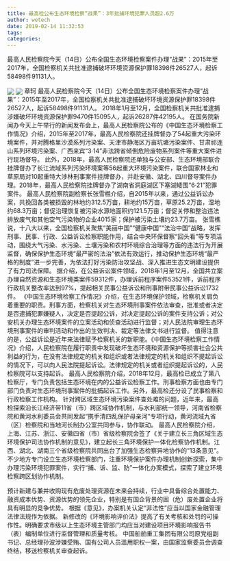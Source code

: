 ```yaml
---
title: 最高检公布生态环境检察“战果”：3年批捕环境犯罪人员超2.6万
author: wetech
date: 2019-02-14 11:32:53
tags: 
categories: 
---
```

最高人民检察院今天（14日）公布全国生态环境检察案件办理“战果”：2015年至2017年，全国检察机关共批准逮捕破坏环境资源保护罪18398件26527人，起诉58498件91131人。
<!-- more -->
<img align="center" border="0" src="https://imgcdn.yicai.com/uppics/images/2019/02/59d542eb6fafc48cfe0ca4a841982b0f.jpg" />
<img align="center" border="0" src="https://imgcdn.yicai.com/uppics/images/2019/02/48d6f417d8d5c3627b550d21e751775a.jpg" />
章轲
最高人民检察院今天（14日）公布全国生态环境检察案件办理“战果”：2015年至2017年，全国检察机关共批准逮捕破坏环境资源保护罪18398件26527人，起诉58498件91131人。
2018年1月至12月，全国检察机关共批准逮捕涉嫌破坏环境资源保护罪9470件15095人，起诉26287件42195人。
在国务院新闻办今天上午举行的新闻发布会上，最高人民检察院公布的《中国生态环境检察工作情况》介绍，2015年至2017年，最高人民检察院还挂牌督办了54起重大污染环境案件，并对腾格里沙漠系列污染案、天津市静海区万亩坑塘污染案件、甘肃祁连山系列环境污染案、广西来宾“3·14”非法跨省倾倒危险废物系列案件等重大案件进行现场督导。
此外，2018年，最高人民检察院还单独与公安部、生态环境部联合挂牌督办了长江流域系列污染环境案等56起重大环境污染案件，联合国家林业和草原局对10起重特大涉林刑事案件挂牌督办，并赴安徽、湖北、四川督导案件办理。2018年，最高人民检察院挂牌督办了湖南省洞庭湖区下塞湖矮围“6·21”犯罪案件。
最高人民检察院副检察长张雪樵介绍，自2015年以来，通过公益诉讼办案，共挽回各类被损毁的林地约312.5万亩，耕地约15万亩，草原25.2万亩，湿地约68.3万亩；督促治理恢复被污染水源地面积约121.5万亩；督促关停和整治违法排放废气和其他空气污染物的企业4015家；保护被污染土壤约23.7万亩。
张雪樵说，十八大以来，全国检察机关聚焦“美丽中国”“健康中国”“法治中国”战略，发挥刑事、民事、行政、公益诉讼检察职能作用，结合中央环保督察“回头看”等专项活动，围绕大气污染、水污染、土壤污染和农村环境综合治理等方面的违法行为开展监督，确保保护生态环境“最严密的法治”依法有效运行，推动保护生态环境“最严格的制度”进一步完善，为依法打好污染防治攻坚战、深入推进生态文明建设提供了有力司法保障。
据介绍，在公益诉讼案件领域，2018年1月至12月，全国共立案办理自然资源和生态环境类案件59312件，办理诉前程序案件53521件，诉前程序行政机关整改率达到97%，提起相关民事公益诉讼和刑事附带民事公益诉讼1732件。
《中国生态环境检察工作情况》介绍，在生态环境保护领域，检察机关肩负着重要的职责。刑事方面，检察机关对生态环境刑事案件依法审查，批准或者决定是否逮捕犯罪嫌疑人，决定是否提起公诉，对决定提起公诉的案件支持公诉；对公安机关办理生态环境案件的立案活动和侦查活动进行监督；对人民法院审理生态环境刑事案件的审判活动和作出的生效判决、裁定等法律文书进行监督。
值得注意的是，公益诉讼是近年来法律赋予检察机关的新职能。《中国生态环境检察工作情况》介绍，人民检察院在履行职责中发现破坏生态环境和资源保护等损害社会公共利益的行为，在没有法律规定的机关和组织或者法律规定的机关和组织不提起诉讼的情况下，可以向人民法院提起诉讼。法律规定的机关或者组织提起诉讼的，人民检察院可以支持起诉。
最高人民检察院介绍，2018年12月，最高检已成立了第八检察厅，专门负责包括生态环境在内的公益诉讼检察工作。刑事检察方面也由专门部门负责对生态环境刑事案件的批捕起诉工作。另外，最高检还分设了民事检察和行政检察工作机构。
针对跨区域生态环境污染案件查处难的问题，近年来，最高检探索沿长江经济带11省（市）跨区域协作机制，与水利部统一领导，河南省检察院和黄河水利委员会共同发起“携手清四乱保护母亲河”专项行动，黄河流域九省（区）检察院和当地河长制办公室共同参与，协作联动。
最高人民检察院介绍，上海、江苏、浙江、安徽四省（市）省级检察院会签了《关于建立长三角区域生态环境保护司法协作机制的意见》，建立起长三角环境保护一体化检察协作机制。江西、湖北、湖南三个省级检察院共同出台了加强生态检察异地协作的“13条意见”。不少地方专门设立生态环境检察部门，注重环境保护案件办理机制创新探索，集中办理污染环境犯罪案件，实行“捕、诉、监、防”一体化办案模式，探索了建立环境检察跨区划协作机制。
 
 
预计新建与兼并收购现有危废处理资源在未来会持续，行业中具备综合处置能力、融资成本优势、资源优势的领先企业，特别是有国企背景的固（危）废处置企业将具有明显的竞争优势。
根据《意见》，办案机关认定“非法性”应当以国家金融管理法律法规作为依据。
新修改的《环境影响评价法》提高了有关考核和处罚的可操作性。明确要求市级以上生态环境主管部门均应当对建设项目环境影响报告书（表）编制单位进行监督管理和质量考核。
中国船舶重工集团有限公司原党组副书记、总经理孙波涉嫌受贿、国有公司人员滥用职权一案，由国家监察委员会调查终结，移送检察机关审查起诉。
